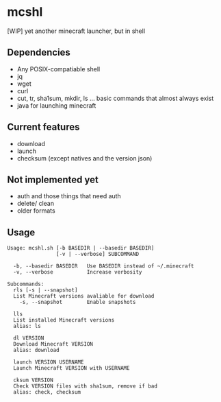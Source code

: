 # mcshl

[WIP] yet another minecraft launcher, but in shell

## Dependencies

* Any POSIX-compatiable shell
* jq
* wget
* curl
* cut, tr, sha1sum, mkdir, ls ... basic commands that almost always exist
* java for launching minecraft

## Current features

* download
* launch
* checksum (except natives and the version json)

## Not implemented yet

* auth and those things that need auth
* delete/ clean
* older formats

## Usage

```
Usage: mcshl.sh [-b BASEDIR | --basedir BASEDIR]
                [-v | --verbose] SUBCOMMAND

  -b, --basedir BASEDIR   Use BASEDIR instead of ~/.minecraft
  -v, --verbose           Increase verbosity

Subcommands:
  rls [-s | --snapshot]
  List Minecraft versions avaliable for download
    -s, --snapshot        Enable snapshots

  lls
  List installed Minecraft versions
  alias: ls

  dl VERSION
  Download Minecraft VERSION
  alias: download

  launch VERSION USERNAME
  Launch Minecraft VERSION with USERNAME

  cksum VERSION
  Check VERSION files with sha1sum, remove if bad
  alias: check, checksum
```
